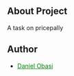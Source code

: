 <!--
<p align="center"><a href="#"><img src="logo.png" width="400"></a></p>
<p align="center"><a href="http://shoppersbag.co" style="color:green;">shoppersbag.co</a></p>
-->

## About Project

A task on pricepally

## Author

- <a href="https://github.com/danielobasi" style="color:green;">Daniel Obasi </a>

<!--## Contributors -->




